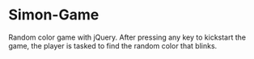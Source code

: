# Simon-Game
Random color game with jQuery.
After pressing any key to kickstart the game, the player is tasked to find the random color that blinks.

